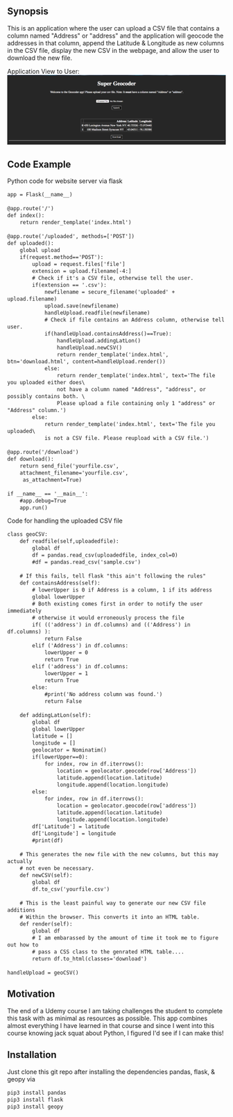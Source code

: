 ## Synopsis

This is an application where the user can upload a CSV file that contains a column named "Address" or "address"
and the application will geocode the addresses in that column, append the Latitude & Longitude as new columns in the
CSV file, display the new CSV in the webpage, and allow the user to download the new file.

Application View to User:
![alt text](https://github.com/ctrios67/Python/blob/master/ActualPrograms/Geocoder_App/sample.png "Visual Example")

## Code Example

Python code for website server via flask
```
app = Flask(__name__)

@app.route('/')
def index():
    return render_template('index.html')

@app.route('/uploaded', methods=['POST'])
def uploaded():
    global upload
    if(request.method=='POST'):
        upload = request.files['file']
        extension = upload.filename[-4:]
        # Check if it's a CSV file, otherwise tell the user.
        if(extension == '.csv'):
            newfilename = secure_filename('uploaded' + upload.filename)
            upload.save(newfilename)
            handleUpload.readfile(newfilename)
            # Check if file contains an Address column, otherwise tell user.
            if(handleUpload.containsAddress()==True):
                handleUpload.addingLatLon()
                handleUpload.newCSV()
                return render_template('index.html', btn='download.html', content=handleUpload.render())
            else:
                return render_template('index.html', text='The file you uploaded either does\
                not have a column named "Address", "address", or possibly contains both. \
                Please upload a file containing only 1 "address" or "Address" column.')
        else:
            return render_template('index.html', text='The file you uploaded\
            is not a CSV file. Please reupload with a CSV file.')

@app.route('/download')
def download():
    return send_file('yourfile.csv',
    attachment_filename='yourfile.csv',
     as_attachment=True)

if __name__ == '__main__':
    #app.debug=True
    app.run()
```

Code for handling the uploaded CSV file

```
class geoCSV:
    def readfile(self,uploadedfile):
        global df
        df = pandas.read_csv(uploadedfile, index_col=0)
        #df = pandas.read_csv('sample.csv')

    # If this fails, tell flask "this ain't following the rules"
    def containsAddress(self):
        # lowerUpper is 0 if Address is a column, 1 if its address
        global lowerUpper
        # Both existing comes first in order to notify the user immediately
        # otherwise it would erroneously process the file
        if( (('address') in df.columns) and (('Address') in df.columns) ):
            return False
        elif ('Address') in df.columns:
            lowerUpper = 0
            return True
        elif ('address') in df.columns:
            lowerUpper = 1
            return True
        else:
            #print('No address column was found.')
            return False

    def addingLatLon(self):
        global df
        global lowerUpper
        latitude = []
        longitude = []
        geolocator = Nominatim()
        if(lowerUpper==0):
            for index, row in df.iterrows():
                location = geolocator.geocode(row['Address'])
                latitude.append(location.latitude)
                longitude.append(location.longitude)
        else:
            for index, row in df.iterrows():
                location = geolocator.geocode(row['address'])
                latitude.append(location.latitude)
                longitude.append(location.longitude)
        df['Latitude'] = latitude
        df['Longitude'] = longitude
        #print(df)

    # This generates the new file with the new columns, but this may actually
    # not even be necessary.
    def newCSV(self):
        global df
        df.to_csv('yourfile.csv')

    # This is the least painful way to generate our new CSV file additions
    # Within the browser. This converts it into an HTML table.
    def render(self):
        global df
        # I am embarassed by the amount of time it took me to figure out how to
        # pass a CSS class to the genrated HTML table....
        return df.to_html(classes='download')

handleUpload = geoCSV()
```

## Motivation

The end of a Udemy course I am taking challenges the student to complete this task with as minimal as resources as
possible. This app combines almost everything I have learned in that course and since I went into this course knowing
jack squat about Python, I figured I'd see if I can make this!

## Installation

Just clone this git repo after installing the dependencies pandas, flask, & geopy via
```
pip3 install pandas
pip3 install flask
pip3 install geopy
```
